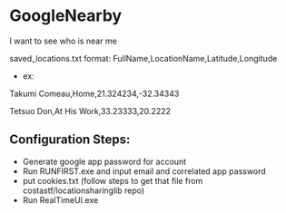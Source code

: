 # GoogleNearby
I want to see who is near me

saved_locations.txt format: FullName,LocationName,Latitude,Longitude
* ex: 


Takumi Comeau,Home,21.324234,-32.34343


Tetsuo Don,At His Work,33.23333,20.2222


## Configuration Steps:
* Generate google app password for account
* Run RUNFIRST.exe and input email and correlated app password
* put cookies.txt (follow steps to get that file from costastf/locationsharinglib repo)
* Run RealTimeUI.exe

